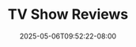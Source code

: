 ---
title: "TV Show Reviews"
description: "Reviews of TV things I've watched."
date: "2025-05-06T09:52:22-08:00"
slug: "tvshows"
---